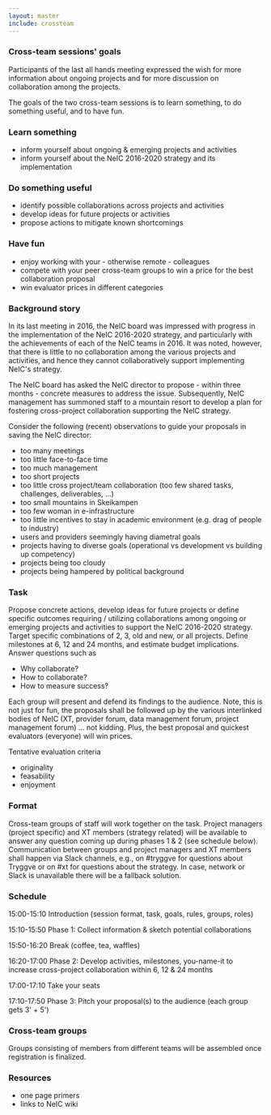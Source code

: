 ```yaml
---
layout: master
include: crossteam
---
```


### Cross-team sessions' goals

Participants of the last all hands meeting expressed the wish for more
information about ongoing projects and for more discussion on collaboration
among the projects.

The goals of the two cross-team sessions is to learn something, to do
something useful, and to have fun.

### Learn something

- inform yourself about ongoing & emerging projects and activities
- inform yourself about the NeIC 2016-2020 strategy and its implementation

### Do something useful

- identify possible collaborations across projects and activities
- develop ideas for future projects or activities
- propose actions to mitigate known shortcomings

### Have fun

- enjoy working with your - otherwise remote - colleagues
- compete with your peer cross-team groups to win a price for the best collaboration proposal
- win evaluator prices in different categories

### Background story

In its last meeting in 2016, the NeIC board was impressed with progress in
the implementation of the NeIC 2016-2020 strategy, and particularly with the
achievements of each of the NeIC teams in 2016. It was noted, however, that
there is little to no collaboration among the various projects and
activities, and hence they cannot collaboratively support implementing NeIC's
strategy.

The NeIC board has asked the NeIC director to propose - within three months -
concrete measures to address the issue. Subsequently, NeIC management has
summoned staff to a mountain resort to develop a plan for fostering
cross-project collaboration supporting the NeIC strategy.

Consider the following (recent) observations to guide your proposals in saving
the NeIC director:

- too many meetings
- too little face-to-face time
- too much management
- too short projects
- too little cross project/team collaboration (too few shared tasks, challenges, deliverables, ...)
- too small mountains in Skeikampen
- too few woman in e-infrastructure
- too little incentives to stay in academic environment (e.g. drag of people to industry)
- users and providers seemingly having diametral goals
- projects having to diverse goals (operational vs development vs building up competency)
- projects being too cloudy
- projects being hampered by political background

### Task

Propose concrete actions, develop ideas for future projects or define
specific outcomes requiring / utilizing collaborations among ongoing
or emerging projects and activities to support the NeIC 2016-2020
strategy. Target specific combinations of 2, 3, old and new, or all
projects. Define milestones at 6, 12 and 24 months, and estimate budget
implications. Answer questions such as

- Why collaborate?
- How to collaborate?
- How to measure success?

Each group will present and defend its findings to the
audience. Note, this is not just for fun, the proposals shall be
followed up by the various interlinked bodies of NeIC (XT, provider
forum, data management forum, project management forum) ... not
kidding. Plus, the best proposal and quickest evaluators (everyone)
will win prices.

Tentative evaluation criteria

- originality
- feasability
- enjoyment

### Format

Cross-team groups of staff will work together on the task. Project
managers (project specific) and XT members (strategy related) will
be available to answer any question coming up during phases 1 & 2
(see schedule below). Communication between groups and project
managers and XT members shall happen via Slack channels, e.g., on
#tryggve for questions about Tryggve or on #xt for questions about
the strategy. In case, network or Slack is unavailable there will be a
fallback solution.

### Schedule

15:00-15:10 Introduction (session format, task, goals, rules, groups, roles)

15:10-15:50 Phase 1: Collect information & sketch potential collaborations

15:50-16:20 Break (coffee, tea, waffles)

16:20-17:00 Phase 2: Develop activities, milestones, you-name-it to
increase cross-project collaboration within 6, 12 & 24 months

17:00-17:10 Take your seats

17:10-17:50 Phase 3: Pitch your proposal(s) to the audience (each group gets 3' + 5')

### Cross-team groups

Groups consisting of members from different teams will be assembled
once registration is finalized.

### Resources

- one page primers
- links to NeIC wiki

